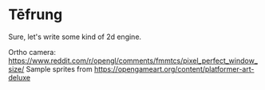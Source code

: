 # Tēfrung

Sure, let's write some kind of 2d engine.

Ortho camera: https://www.reddit.com/r/opengl/comments/fmmtcs/pixel_perfect_window_size/
Sample sprites from https://opengameart.org/content/platformer-art-deluxe

